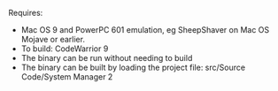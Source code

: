 Requires:

* Mac OS 9 and PowerPC 601 emulation, eg SheepShaver on Mac OS Mojave or earlier.
* To build: CodeWarrior 9
* The binary can be run without needing to build
* The binary can be built by loading the project file: src/Source Code/System Manager 2


